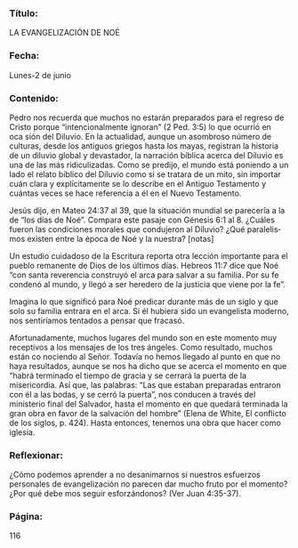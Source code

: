 ### Título:

LA EVANGELIZACIÓN DE NOÉ

### Fecha:

Lunes-2 de junio

### Contenido:

Pedro nos recuerda que muchos no estarán preparados para el regreso de
Cristo porque “intencionalmente ignoran” (2 Ped. 3:5) lo que ocurrió en oca­
sión del Diluvio. En la actualidad, aunque un asombroso número de culturas,
desde los antiguos griegos hasta los mayas, registran la historia de un diluvio
global y devastador, la narración bíblica acerca del Diluvio es una de las más
ridiculizadas. Como se predijo, el mundo está poniendo a un lado el relato
bíblico del Diluvio como si se tratara de un mito, sin importar cuán clara y
explícitamente se lo describe en el Antiguo Testamento y cuántas veces se
hace referencia a él en el Nuevo Testamento.

Jesús dijo, en Mateo 24:37 al 39, que la situación mundial se parecería
a la de “los días de Noé”. Compara este pasaje con Génesis 6:1 al 8. ¿Cuáles
fueron las condiciones morales que condujeron al Diluvio? ¿Qué paralelis­
mos existen entre la época de Noé y la nuestra? [notas]

Un estudio cuidadoso de la Escritura reporta otra lección importante para
el pueblo remanente de Dios de los últimos días. Hebreos 11:7 dice que Noé “con
santa reverencia construyó el arca para salvar a su familia. Por su fe condenó al
mundo, y llegó a ser heredero de la justicia que viene por la fe”.

Imagina lo que significó para Noé predicar durante más de un siglo y que
solo su familia entrara en el arca. Si él hubiera sido un evangelista moderno,
nos sentiríamos tentados a pensar que fracasó.

Afortunadamente, muchos lugares del mundo son en este momento muy
receptivos a los mensajes de los tres ángeles. Como resultado, muchos están co­
nociendo al Señor. Todavía no hemos llegado al punto en que no haya resultados,
aunque se nos ha dicho que se acerca el momento en que “habrá terminado el
tiempo de gracia y se cerrará la puerta de la misericordia. Así que, las palabras:
“Las que estaban preparadas entraron con él a las bodas, y se cerró la puerta”,
nos conducen a través del ministerio final del Salvador, hasta el momento en
que quedará terminada la gran obra en favor de la salvación del hombre” (Elena
de White, El conflicto de los siglos, p. 424). Hasta entonces, tenemos una obra
que hacer como iglesia.

### Reflexionar:

¿Cómo podemos aprender a no desanimarnos si nuestros esfuerzos personales
de evangelización no parecen dar mucho fruto por el momento? ¿Por qué debe­
mos seguir esforzándonos? (Ver Juan 4:35-37).

### Página:

116
